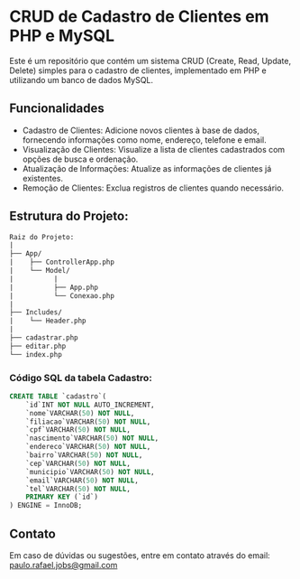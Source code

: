 # CRUD de Cadastro de Clientes em PHP e MySQL
Este é um repositório que contém um sistema CRUD (Create, Read, Update, Delete) simples para o cadastro de clientes, implementado em PHP e utilizando um banco de dados MySQL.

## Funcionalidades
-  Cadastro de Clientes: Adicione novos clientes à base de dados, fornecendo informações como nome, endereço, telefone e email.
-  Visualização de Clientes: Visualize a lista de clientes cadastrados com opções de busca e ordenação.
-  Atualização de Informações: Atualize as informações de clientes já existentes.
-  Remoção de Clientes: Exclua registros de clientes quando necessário.

## Estrutura do Projeto:
```html
Raiz do Projeto:
|
├── App/
|    ├── ControllerApp.php
|    └── Model/
|          |
|          ├── App.php
|          └── Conexao.php
|
├── Includes/
|    └── Header.php
|
├── cadastrar.php 
├── editar.php
└── index.php
```

### Código SQL da tabela Cadastro:
```sql
CREATE TABLE `cadastro`(
    `id`INT NOT NULL AUTO_INCREMENT,
    `nome`VARCHAR(50) NOT NULL,
    `filiacao`VARCHAR(50) NOT NULL,
    `cpf`VARCHAR(50) NOT NULL,
    `nascimento`VARCHAR(50) NOT NULL,
    `endereco`VARCHAR(50) NOT NULL,
    `bairro`VARCHAR(50) NOT NULL,
    `cep`VARCHAR(50) NOT NULL,
    `municipio`VARCHAR(50) NOT NULL,
    `email`VARCHAR(50) NOT NULL,
    `tel`VARCHAR(50) NOT NULL,
    PRIMARY KEY (`id`)
) ENGINE = InnoDB;
```

## Contato
Em caso de dúvidas ou sugestões, entre em contato através do email: paulo.rafael.jobs@gmail.com
